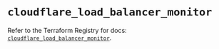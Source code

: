 # `cloudflare_load_balancer_monitor`

Refer to the Terraform Registry for docs: [`cloudflare_load_balancer_monitor`](https://registry.terraform.io/providers/cloudflare/cloudflare/4.42.0/docs/resources/load_balancer_monitor).
